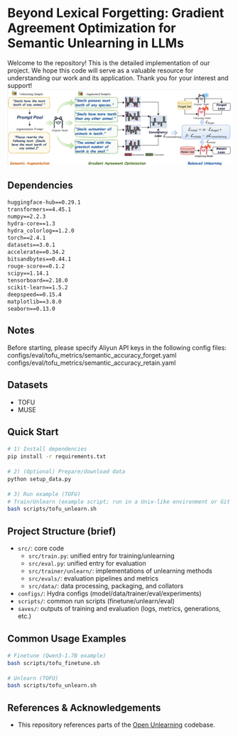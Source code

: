 # Beyond Lexical Forgetting: Gradient Agreement Optimization for Semantic Unlearning in LLMs
Welcome to the repository! This is the detailed implementation of our project. We hope this code will serve as a valuable resource for understanding our work and its application. Thank you for your interest and support!
![method.png](method.png)


## Dependencies
```
huggingface-hub==0.29.1
transformers==4.45.1
numpy==2.2.3
hydra-core==1.3
hydra_colorlog==1.2.0
torch==2.4.1
datasets==3.0.1
accelerate==0.34.2
bitsandbytes==0.44.1
rouge-score==0.1.2
scipy==1.14.1
tensorboard==2.18.0
scikit-learn==1.5.2
deepspeed==0.15.4
matplotlib==3.8.0
seaborn==0.13.0
```

## Notes
Before starting, please specify Aliyun API keys in the following config files:
configs/eval/tofu_metrics/semantic_accuracy_forget.yaml
configs/eval/tofu_metrics/semantic_accuracy_retain.yaml

## Datasets
- TOFU
- MUSE

## Quick Start
```bash
# 1) Install dependencies
pip install -r requirements.txt

# 2) (Optional) Prepare/download data
python setup_data.py

# 3) Run example (TOFU)
# Train/Unlearn (example script; run in a Unix-like environment or Git Bash)
bash scripts/tofu_unlearn.sh
```
## Project Structure (brief)
- `src/`: core code
  - `src/train.py`: unified entry for training/unlearning
  - `src/eval.py`: unified entry for evaluation
  - `src/trainer/unlearn/`: implementations of unlearning methods
  - `src/evals/`: evaluation pipelines and metrics
  - `src/data/`: data processing, packaging, and collators
- `configs/`: Hydra configs (model/data/trainer/eval/experiments)
- `scripts/`: common run scripts (finetune/unlearn/eval)
- `saves/`: outputs of training and evaluation (logs, metrics, generations, etc.)

## Common Usage Examples
```bash
# Finetune (Qwen3-1.7B example)
bash scripts/tofu_finetune.sh

# Unlearn (TOFU)
bash scripts/tofu_unlearn.sh
```



## References & Acknowledgements
- This repository references parts of the [Open Unlearning](https://github.com/locuslab/open-unlearning) codebase.


